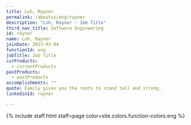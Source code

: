 ```yaml
---
title: Loh, Rayner
permalink: /aboutus/eng/rayner
description: "Loh, Rayner - Job Title"
third_nav_title: Software Engineering
id: rayner
name: Loh, Rayner
joinDate: 2023-03-04
functionId: eng
jobTitle: Job Title
curProducts:
  - currentProducts
pastProducts:
  - pastProducts
accomplishments: ""
quote: Family gives you the roots to stand tall and strong.
linkedinId: rayner

---
```


{% include staff.html staff=page color=site.colors.function-colors.eng %}
